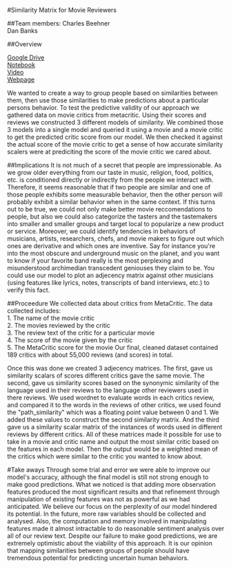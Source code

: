 #Similarity Matrix for Movie Reviewers 

##Team members:
Charles Beehner  
Dan Banks


##Overview

[Google Drive](https://drive.google.com/drive/folders/0B_2e_AVgx5V6WVljNjRpdWhmUVk?usp=sharing)      
[Notebook](https://github.tamu.edu/pages/danbanks15/Mapping-Similarity-to-Make-Predictions/Mapping%20Similarity%20to%20Make%20Predictions.html)    
[Video](#)    
[Webpage](#)   

We wanted to create a way to group people based on similarities between them, then use those similarities to make predictions about a particular persons behavior.
To test the predictive validity of our approach we gathered data on movie critics from metacritic. Using their scores and reviews we constructed 3 different models of similarity. We combined those 3 models into a single model and queried it using a movie and a movie critic to get the predicted critic score from our model. We then checked it against the actual score of the movie critic to get a sense of how accurate similarity scalers were at prediciting the score of the movie critic we cared about.

##Implications
It is not much of a secret that people are impressionable. As we grow older everything from our taste in music, religion, food, politics, etc. is conditioned directly or indirectly from the people we interact with. Therefore, it seems reasonable that if two people are similar and one of those people exhibits some measurable behavior, then the other person will probably exhibit a similar behavior when in the same context. If this turns out to be true, we could not only make better movie reccomendations to people, but also we could also categorize the tasters and the tastemakers into smaller and smaller groups and target local to popularize a new product or service. Moreover, we could identify tendencies in behaviors of musicians, artists, researchers, chefs, and movie makers to figure out which ones are derivative and which ones are inventive. Say for instance you're into the most obscure and underground music on the planet, and you want to know if your favorite band really is the most perplexing and misunderstood archimedian transcedent geniouses they claim to be. You could use our model to plot an adjecency matrix against other musicians (using features like lyrics, notes, transcripts of band interviews, etc.) to verify this fact.

##Proceedure
We collected data about critics from MetaCritic. The data collected includes:   
    1. The name of the movie critic   
    2. The movies reviewed by the critic    
    3. The review text of the critic for a particular movie   
    4. The score of the movie given by the critic   
    5. The MetaCritic score for the movie
Our final, cleaned dataset contained 189 critics with about 55,000 reviews (and scores) in total.

Once this was done we created 3 adjecency matrices. 
The first, gave us similarity scalars of scores different critics gave the same movie. 
The second, gave us similarity scores based on the synonymic similarity of the language used in their reviews to the language other reviewers used in there reviews.
We used wordnet to evaluate words in each critics review, and compared it to the words in the reviews of other critics, we used found the "path_similarity" which was a floating point value between 0 and 1. We added these values to construct the second similarity matrix.
And the third gave us a similarity scalar matrix of the instances of words used in different reviews by different critics. All of these matrices made it possible for use to take in a movie and critic name and output the most similar critic based on the features in each model. Then the output would be a weighted mean of the critics which were similar to the critic you wanted to know about.

#Take aways
Through some trial and error we were able to improve our model's accuracy, although the final model is still not strong enough to make good predictions. What we noticed is that adding more observation features produced the most significant results and that refinement through manipulation of existing features was not as powerful as we had anticipated. We believe our focus on the perplexity of our model hindered its potential. In the future, more raw variables should be collected and analysed. Also, the computation and memory involved in manipulating features made it almost intractable to do reasonable sentiment analysis over all of our review text. Despite our failure to make good predictions, we are extremely optimistic about the viability of this approach. It is our opinion that mapping similarities between groups of people should have tremendous potential for predicting uncertain human behaviors.
